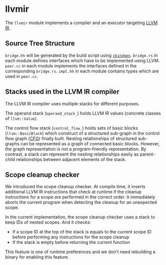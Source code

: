 # llvmir

The `llvmir` module implements a compiler and an executor targeting [LLVM IR].

## Source Tree Structure

`bridge.hh` will be generated by the build script using [`cbindgen`].  `bridge.rs` in each module
defines interfaces which have to be implemented using LLVM.  `peer.cc` in each module implements
the interfaces defined in the corresponding `bridge.rs`.  `impl.hh` in each module contains types
which are used in `peer.cc`.

[`cbindgen`]: https://github.com/masnagam/cbindgen/tree/fix-issue-43

## Stacks used in the LLVM IR compiler

The LLVM IR compiler uses multiple stacks for different purposes.

The operand stack (`operand_stack_`) holds LLVM IR values (concrete classes of `llvm::Value`).

The control flow stack (`control_flow_`) holds sets of basic blocks (`llvm::BasicBlock`) which
construct of a structured sub-graph in the control flow graph ([CFG]) finally built.  Nesting
relationships of structured sub-graphs can be represented as a graph of connected basic blocks.
However, the graph representation is not a program-friendly representation.  By contrast, a stack
can represent the nesting relationships easily as parent-child relationships between adjacent
elements of the stack.

## Scope cleanup checker

We introduced the scope cleanup checker.  At compile time, it inserts additional LLVM IR
instructions that check at runtime if the cleanup instructions for a scope are performed in the
correct order.  It immediately aborts the current program when detecting the cleanup for an
unexpected scope.

In the current implementation, the scope cleanup checker uses a stack to keep IDs of nested scopes.
And it checks:

* If a scope ID at the top of the stack is equals to the current scope ID before performing any
  instructions for the scope cleanup
* If the stack is empty before returning the current function

This feature is one of runtime preferences and we don't need rebuilding a binary for enabling this
feature.

[LLVM IR]: https://llvm.org/docs/LangRef.html
[CFG]: https://en.wikipedia.org/wiki/Control-flow_graph
